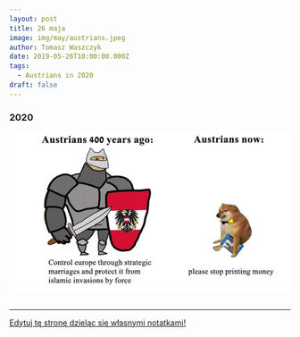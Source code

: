 ```yaml
---
layout: post
title: 26 maja
image: img/may/austrians.jpeg
author: Tomasz Waszczyk
date: 2019-05-26T10:00:00.000Z
tags:
  - Austrians in 2020
draft: false
---
```


### 2020

<img src="./img/may/austrians.jpeg"><br><br>

---

<a href="https://github.com/TomaszWaszczyk/historia.waszczyk.com/edit/master/src/content/may-26.md" target="_blank">Edytuj tę stronę dzieląc się własnymi notatkami!</a>
